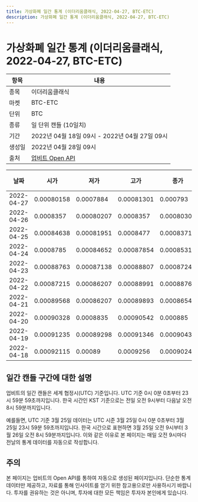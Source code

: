 ```yaml
---
title: 가상화폐 일간 통계 (이더리움클래식, 2022-04-27, BTC-ETC)
description: 가상화폐 일간 통계 (이더리움클래식, 2022-04-27, BTC-ETC)
---
```



가상화폐 일간 통계 (이더리움클래식, 2022-04-27, BTC-ETC)
===

|항목|내용|
|--|--|
|종목|이더리움클래식|
|마켓|BTC-ETC|
|단위|BTC|
|종류|일 단위 캔들 (10일치)|
|기간|2022년 04월 18일 09시 - 2022년 04월 27일 09시|
|생성일|2022년 04월 28일 09시|
|출처|[업비트 Open API](https://docs.upbit.com)|


|날짜|시가|저가|고가|종가|비고|
|--|--|--|--|--|--|
|2022-04-27|0.00080158|0.0007884|0.00081301|0.000793|    |
|2022-04-26|0.0008357|0.00080207|0.0008357|0.00080309|    |
|2022-04-25|0.00084638|0.00081951|0.0008477|0.00083716|    |
|2022-04-24|0.0008785|0.00084652|0.00087854|0.00085313|    |
|2022-04-23|0.00088763|0.00087138|0.00088807|0.0008724|    |
|2022-04-22|0.00087215|0.00086207|0.00088991|0.00088763|    |
|2022-04-21|0.00089568|0.00086207|0.00089893|0.00086543|    |
|2022-04-20|0.00090328|0.0008835|0.00090542|0.000885|    |
|2022-04-19|0.00091235|0.00089298|0.00091346|0.00090438|    |
|2022-04-18|0.00092115|0.00089|0.0009256|0.00090241|    |


일간 캔들 구간에 대한 설명
---


업비트의 일간 캔들은 세계 협정시(UTC) 기준입니다. 
UTC 기준 0시 0분 0초부터 23시 59분 59초까지입니다. 
한국 시간인 KST 기준으로는 전일 오전 9시부터 다음날 오전 8시 59분까지입니다. 


예를들면, UTC 기준 3월 25일 데이터는 UTC 시준 3월 25일 0시 0분 0초부터 3월 25일 23시 59분 59초까지입니다. 
한국 시간으로 표현하면 3월 25일 오전 9시부터 3월 26일 오전 8시 59분까지입니다. 
이와 같은 이유로 본 페이지는 매일 오전 9시마다 전날의 통계 데이터를 자동으로 작성합니다. 


주의
---


본 페이지는 업비트의 Open API를 통하여 자동으로 생성된 페이지입니다. 
단순한 통계 데이터만 제공하고, 자료를 통해 인사이트를 얻기 위한 참고용으로만 사용하시기 바랍니다. 
투자를 권유하는 것은 아니며, 투자에 대한 모든 책임은 투자자 본인에게 있습니다. 
